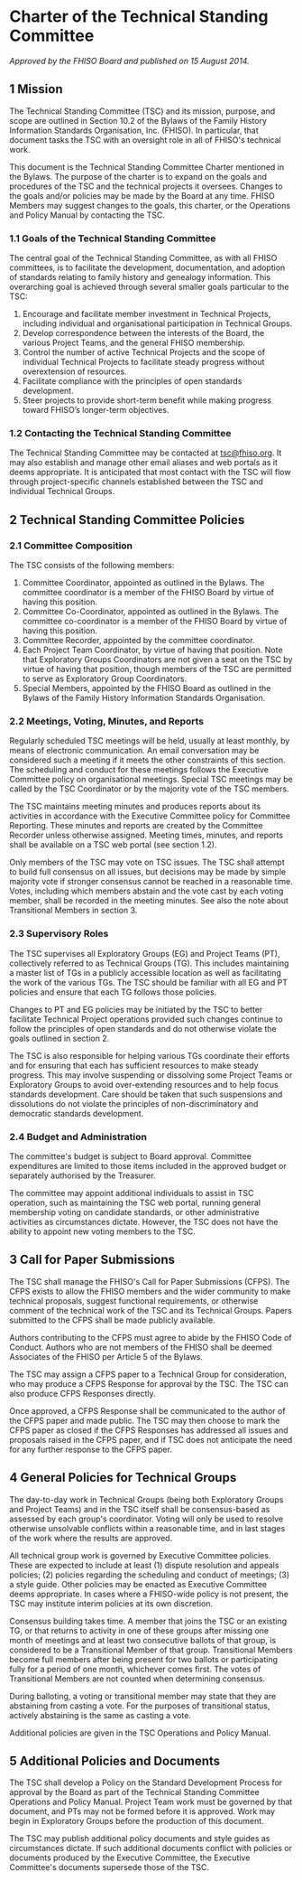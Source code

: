 Charter of the Technical Standing Committee
===========================================

*Approved by the FHISO Board and published on 15 August 2014.*

1 Mission
---------

The Technical Standing Committee (TSC) and its mission, purpose, and
scope are outlined in Section 10.2 of the Bylaws of the Family History
Information Standards Organisation, Inc. (FHISO). In particular, that
document tasks the TSC with an oversight role in all of FHISO's
technical work.

This document is the Technical Standing Committee Charter mentioned in
the Bylaws. The purpose of the charter is to expand on the goals and
procedures of the TSC and the technical projects it oversees. Changes to
the goals and/or policies may be made by the Board at any time. FHISO
Members may suggest changes to the goals, this charter, or the
Operations and Policy Manual by contacting the TSC.

### 1.1 Goals of the Technical Standing Committee

The central goal of the Technical Standing Committee, as with all FHISO
committees, is to facilitate the development, documentation, and
adoption of standards relating to family history and genealogy
information. This overarching goal is achieved through several smaller
goals particular to the TSC:

1.  Encourage and facilitate member investment in Technical Projects,
    including individual and organisational participation in Technical
    Groups.
2.  Develop correspondence between the interests of the Board, the
    various Project Teams, and the general FHISO membership.
3.  Control the number of active Technical Projects and the scope of
    individual Technical Projects to facilitate steady progress without
    overextension of resources.
4.  Facilitate compliance with the principles of open standards
    development.
5.  Steer projects to provide short-term benefit while making progress
    toward FHISO’s longer-term objectives.

### 1.2 Contacting the Technical Standing Committee

The Technical Standing Committee may be contacted at tsc@fhiso.org. It
may also establish and manage other email aliases and web portals as it
deems appropriate. It is anticipated that most contact with the TSC will
flow through project-specific channels established between the TSC and
individual Technical Groups.

2 Technical Standing Committee Policies
---------------------------------------

### 2.1 Committee Composition

The TSC consists of the following members:

1.  Committee Coordinator, appointed as outlined in the Bylaws. The
    committee coordinator is a member of the FHISO Board by virtue of
    having this position.
2.  Committee Co-Coordinator, appointed as outlined in the Bylaws. The
    committee co-coordinator is a member of the FHISO Board by virtue of
    having this position.
3.  Committee Recorder, appointed by the committee coordinator.
4.  Each Project Team Coordinator, by virtue of having that position.
    Note that Exploratory Groups Coordinators are not given a seat on
    the TSC by virtue of having that position, though members of the TSC
    are permitted to serve as Exploratory Group Coordinators.
5.  Special Members, appointed by the FHISO Board as outlined in the
    Bylaws of the Family History Information Standards Organisation.

### 2.2 Meetings, Voting, Minutes, and Reports

Regularly scheduled TSC meetings will be held, usually at least monthly,
by means of electronic communication. An email conversation may be
considered such a meeting if it meets the other constraints of this
section. The scheduling and conduct for these meetings follows the
Executive Committee policy on organisational meetings. Special TSC
meetings may be called by the TSC Coordinator or by the majority vote of
the TSC members.

The TSC maintains meeting minutes and produces reports about its
activities in accordance with the Executive Committee policy for
Committee Reporting. These minutes and reports are created by the
Committee Recorder unless otherwise assigned. Meeting times, minutes,
and reports shall be available on a TSC web portal (see section 1.2).

Only members of the TSC may vote on TSC issues. The TSC shall attempt to
build full consensus on all issues, but decisions may be made by simple
majority vote if stronger consensus cannot be reached in a reasonable
time. Votes, including which members abstain and the vote cast by each
voting member, shall be recorded in the meeting minutes. See also the
note about Transitional Members in section 3.

### 2.3 Supervisory Roles

The TSC supervises all Exploratory Groups (EG) and Project Teams (PT),
collectively referred to as Technical Groups (TG). This includes
maintaining a master list of TGs in a publicly accessible location as
well as facilitating the work of the various TGs. The TSC should be
familiar with all EG and PT policies and ensure that each TG follows
those policies.

Changes to PT and EG policies may be initiated by the TSC to better
facilitate Technical Project operations provided such changes continue
to follow the principles of open standards and do not otherwise violate
the goals outlined in section 2.

The TSC is also responsible for helping various TGs coordinate their
efforts and for ensuring that each has sufficient resources to make
steady progress. This may involve suspending or dissolving some Project
Teams or Exploratory Groups to avoid over-extending resources and to
help focus standards development. Care should be taken that such
suspensions and dissolutions do not violate the principles of
non-discriminatory and democratic standards development.

### 2.4 Budget and Administration

The committee's budget is subject to Board approval. Committee
expenditures are limited to those items included in the approved budget
or separately authorised by the Treasurer.

The committee may appoint additional individuals to assist in TSC
operation, such as maintaining the TSC web portal, running general
membership voting on candidate standards, or other administrative
activities as circumstances dictate. However, the TSC does not have the
ability to appoint new voting members to the TSC.

3 Call for Paper Submissions
----------------------------

The TSC shall manage the FHISO's Call for Paper Submissions (CFPS). The
CFPS exists to allow the FHISO members and the wider community to make
technical proposals, suggest functional requirements, or otherwise
comment of the technical work of the TSC and its Technical Groups.
Papers submitted to the CFPS shall be made publicly available.

Authors contributing to the CFPS must agree to abide by the FHISO Code
of Conduct. Authors who are not members of the FHISO shall be deemed
Associates of the FHISO per Article 5 of the Bylaws.

The TSC may assign a CFPS paper to a Technical Group for consideration,
who may produce a CFPS Response for approval by the TSC. The TSC can
also produce CFPS Responses directly.

Once approved, a CFPS Response shall be communicated to the author of
the CFPS paper and made public. The TSC may then choose to mark the CFPS
paper as closed if the CFPS Responses has addressed all issues and
proposals raised in the CFPS paper, and if TSC does not anticipate the
need for any further response to the CFPS paper.

4 General Policies for Technical Groups
---------------------------------------

The day-to-day work in Technical Groups (being both Exploratory Groups
and Project Teams) and in the TSC itself shall be consensus-based as
assessed by each group's coordinator. Voting will only be used to
resolve otherwise unsolvable conflicts within a reasonable time, and in
last stages of the work where the results are approved.

All technical group work is governed by Executive Committee policies.
These are expected to include at least (1) dispute resolution and
appeals policies; (2) policies regarding the scheduling and conduct of
meetings; (3) a style guide. Other policies may be enacted as Executive
Committee deems appropriate. In cases where a FHISO-wide policy is not
present, the TSC may institute interim policies at its own discretion.

Consensus building takes time. A member that joins the TSC or an
existing TG, or that returns to activity in one of these groups after
missing one month of meetings and at least two consecutive ballots of
that group, is considered to be a Transitional Member of that group.
Transitional Members become full members after being present for two
ballots or participating fully for a period of one month, whichever
comes first. The votes of Transitional Members are not counted when
determining consensus.

During balloting, a voting or transitional member may state that they
are abstaining from casting a vote. For the purposes of transitional
status, actively abstaining is the same as casting a vote.

Additional policies are given in the TSC Operations and Policy Manual.

5 Additional Policies and Documents
-----------------------------------

The TSC shall develop a Policy on the Standard Development Process for
approval by the Board as part of the Technical Standing Committee
Operations and Policy Manual. Project Team work must be governed by that
document, and PTs may not be formed before it is approved. Work may
begin in Exploratory Groups before the production of this document.

The TSC may publish additional policy documents and style guides as
circumstances dictate. If such additional documents conflict with
policies or documents produced by the Executive Committee, the Executive
Committee's documents supersede those of the TSC.
